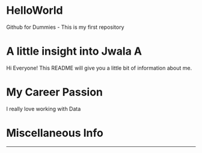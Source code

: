 # HelloWorld
Github for Dummies - This is my first repository

# A little insight into Jwala A
Hi Everyone! This README will give you a little bit of information about me.

# My Career Passion
I really love working with Data

# Miscellaneous Info
------
